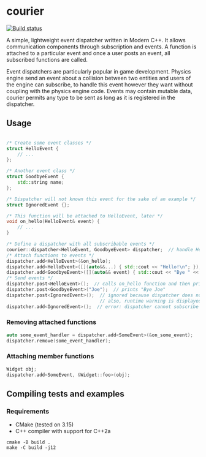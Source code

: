 # courier

[![Build status](https://github.com/reconndev/courier/workflows/build/badge.svg)](https://github.com/reconndev/courier/actions)

A simple, lightweight event dispatcher written in Modern C++.
It allows communication components through subscription and events. A function is attached to a particular event and once a user posts an event, all subscribed functions are called.

Event dispatchers are particularly popular in game development. Physics engine send an event about a collision between two entities and users of the engine can subscribe, to handle this event however they want without coupling with the physics engine code. Events may contain mutable data, courier permits any type to be sent as long as it is registered in the dispatcher.

## Usage
```cpp

/* Create some event classes */
struct HelloEvent {
    // ...
};

/* Another event class */
struct GoodbyeEvent {
    std::string name;
};

/* Dispatcher will not known this event for the sake of an example */
struct IgnoredEvent {};

/* This function will be attached to HelloEvent, later */
void on_hello(HelloEvent& event) {
    // ...
}

/* Define a dispatcher with all subscribable events */
courier::dispatcher<HelloEvent, GoodbyeEvent> dispatcher;  // handle HelloEvent and GoodbyeEvent
/* Attach functions to events */
dispatcher.add<HelloEvent>(&on_hello);
dispatcher.add<HelloEvent>([](auto&&...) { std::cout << "Hello!\n"; });
dispatcher.add<GoodbyeEvent>([](auto&& event) { std::cout << "Bye " << event.name << '\n'; });
/* Send events */
dispatcher.post<HelloEvent>();  // calls on_hello function and then prints "Hello!"
dispatcher.post<GoodbyeEvent>("Joe");  // prints "Bye Joe"
dispatcher.post<IgnoredEvent>();  // ignored because dispatcher does not know IgnoredEvent
                                  // also, runtime warning is displayed
dispatcher.add<IgnoredEvent>();  // error: dispatcher cannot subscribe to an unspecified event
```

### Removing attached functions
```cpp
auto some_event_handler = dispatcher.add<SomeEvent>(&on_some_event);
dispatcher.remove(some_event_handler);
```

### Attaching member functions
```cpp
Widget obj;
dispatcher.add<SomeEvent, &Widget::foo>(obj);
```

## Compiling tests and examples
### Requirements
* CMake (tested on 3.15)
* C++ compiler with support for C++2a

```shell
cmake -B build .
make -C build -j12
```
